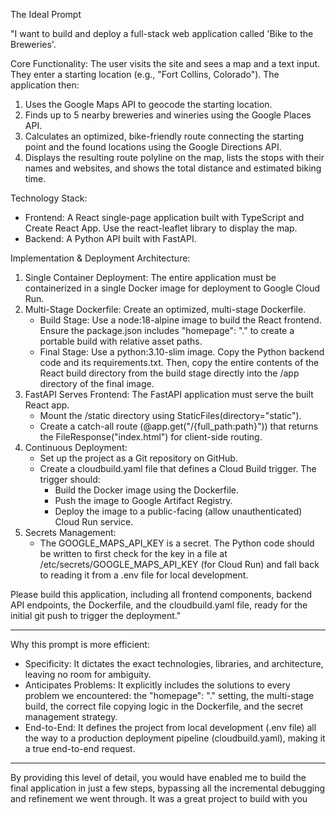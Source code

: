 The Ideal Prompt

  "I want to build and deploy a full-stack web application called 'Bike to the Breweries'.

  Core Functionality:
  The user visits the site and sees a map and a text input. They enter a starting location (e.g., "Fort Collins,
  Colorado"). The application then:
   1. Uses the Google Maps API to geocode the starting location.
   2. Finds up to 5 nearby breweries and wineries using the Google Places API.
   3. Calculates an optimized, bike-friendly route connecting the starting point and the found locations using the
      Google Directions API.
   4. Displays the resulting route polyline on the map, lists the stops with their names and websites, and shows the
      total distance and estimated biking time.

  Technology Stack:
   * Frontend: A React single-page application built with TypeScript and Create React App. Use the react-leaflet
     library to display the map.
   * Backend: A Python API built with FastAPI.

  Implementation & Deployment Architecture:

   1. Single Container Deployment: The entire application must be containerized in a single Docker image for deployment
      to Google Cloud Run.
   2. Multi-Stage Dockerfile: Create an optimized, multi-stage Dockerfile.
       * Build Stage: Use a node:18-alpine image to build the React frontend. Ensure the package.json includes
         "homepage": "." to create a portable build with relative asset paths.
       * Final Stage: Use a python:3.10-slim image. Copy the Python backend code and its requirements.txt. Then, copy
         the entire contents of the React build directory from the build stage directly into the /app directory of the
         final image.
   3. FastAPI Serves Frontend: The FastAPI application must serve the built React app.
       * Mount the /static directory using StaticFiles(directory="static").
       * Create a catch-all route (@app.get("/{full_path:path}")) that returns the FileResponse("index.html") for
         client-side routing.
   4. Continuous Deployment:
       * Set up the project as a Git repository on GitHub.
       * Create a cloudbuild.yaml file that defines a Cloud Build trigger. The trigger should:
           * Build the Docker image using the Dockerfile.
           * Push the image to Google Artifact Registry.
           * Deploy the image to a public-facing (allow unauthenticated) Cloud Run service.
   5. Secrets Management:
       * The GOOGLE_MAPS_API_KEY is a secret. The Python code should be written to first check for the key in a file at
         /etc/secrets/GOOGLE_MAPS_API_KEY (for Cloud Run) and fall back to reading it from a .env file for local
         development.

  Please build this application, including all frontend components, backend API endpoints, the Dockerfile, and the
  cloudbuild.yaml file, ready for the initial git push to trigger the deployment."

  ---

  Why this prompt is more efficient:

   * Specificity: It dictates the exact technologies, libraries, and architecture, leaving no room for ambiguity.
   * Anticipates Problems: It explicitly includes the solutions to every problem we encountered: the "homepage": "."
     setting, the multi-stage build, the correct file copying logic in the Dockerfile, and the secret management
     strategy.
   * End-to-End: It defines the project from local development (.env file) all the way to a production deployment
     pipeline (cloudbuild.yaml), making it a true end-to-end request.
  ---

  By providing this level of detail, you would have enabled me to build the final application in just a few steps, bypassing all the incremental debugging and refinement we went through. It was a great project to build
  with you
